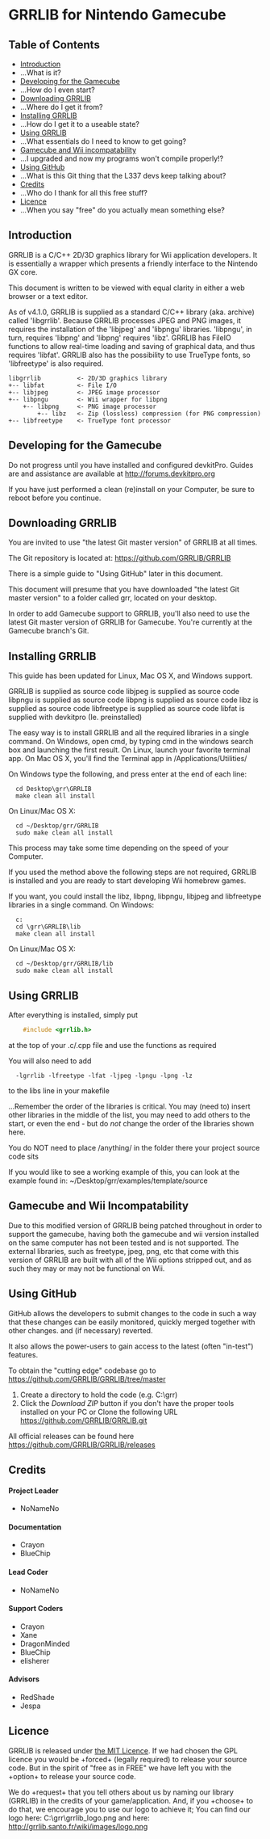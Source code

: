 GRRLIB for Nintendo Gamecube
======


Table of Contents
-----------------

- [Introduction](#introduction)
 - ...What is it?
- [Developing for the Gamecube](#developing-for-the-wii)
 - ...How do I even start?
- [Downloading GRRLIB](#downloading-grrlib)
 - ...Where do I get it from?
- [Installing GRRLIB](#installing-grrlib)
 - ...How do I get it to a useable state?
- [Using GRRLIB](#using-grrlib)
 - ...What essentials do I need to know to get going?
- [Gamecube and Wii incompatability](#Gamecube-and-Wii-Incompatability)
 - ...I upgraded and now my programs won't compile properly!?
- [Using GitHub](#using-github)
 - ...What is this Git thing that the L337 devs keep talking about?
- [Credits](#credits)
 - ...Who do I thank for all this free stuff?
- [Licence](#licence)
 - ...When you say "free" do you actually mean something else?


Introduction
------------

GRRLIB is a C/C++ 2D/3D graphics library for Wii application developers.  It is
essentially a wrapper which presents a friendly interface to the Nintendo GX
core.

This document is written to be viewed with equal clarity in either a web browser
or a text editor.

As of v4.1.0, GRRLIB is supplied as a standard C/C++ library (aka. archive)
called 'libgrrlib'.  Because GRRLIB processes JPEG and PNG images, it requires
the installation of the 'libjpeg' and 'libpngu' libraries.  'libpngu', in turn,
requires 'libpng' and 'libpng' requires 'libz'.  GRRLIB has FileIO functions
to allow real-time loading and saving of graphical data, and thus requires
'libfat'.  GRRLIB also has the possibility to use TrueType fonts, so
'libfreetype' is also required.

```
libgrrlib          <- 2D/3D graphics library
+-- libfat         <- File I/O
+-- libjpeg        <- JPEG image processor
+-- libpngu        <- Wii wrapper for libpng
    +-- libpng     <- PNG image processor
        +-- libz   <- Zip (lossless) compression (for PNG compression)
+-- libfreetype    <- TrueType font processor
```


Developing for the Gamecube
----------------------

Do not progress until you have installed and configured devkitPro.  Guides are
and assistance are available at http://forums.devkitpro.org

If you have just performed a clean (re)install on your Computer, be sure to
reboot before you continue.


Downloading GRRLIB
------------------

You are invited to use "the latest Git master version" of GRRLIB at all times.

The Git repository is located at: https://github.com/GRRLIB/GRRLIB

There is a simple guide to "Using GitHub" later in this document.

This document will presume that you have downloaded "the latest Git master
version" to a folder called grr, located on your desktop.

In order to add Gamecube support to GRRLIB, you'll also need to use the latest Git master version of GRRLIB for Gamecube. You're currently at the Gamecube branch's Git.

Installing GRRLIB
-----------------

This guide has been updated for Linux, Mac OS X, and Windows support.

GRRLIB      is supplied as source code
libjpeg     is supplied as source code
libpngu     is supplied as source code
libpng      is supplied as source code
libz        is supplied as source code
libfreetype is supplied as source code
libfat      is supplied with devkitpro (Ie. preinstalled)

The easy way is to install GRRLIB and all the required libraries in a single
command. 
On Windows, open cmd, by typing cmd in the windows search box and launching the first result. 
On Linux, launch your favorite terminal app. 
On Mac OS X, you'll find the Terminal app in /Applications/Utilities/

On Windows type the following, and press enter at the end of each line:
```
  cd Desktop\grr\GRRLIB
  make clean all install
```

On Linux/Mac OS X:
```
  cd ~/Desktop/grr/GRRLIB
  sudo make clean all install
```

This process may take some time depending on the speed of your Computer.

If you used the method above the following steps are not required, GRRLIB is
installed and you are ready to start developing Wii homebrew games.

If you want, you could install the libz, libpng, libpngu, libjpeg and
libfreetype libraries in a single command.
On Windows:
```
  c:
  cd \grr\GRRLIB\lib 
  make clean all install
```
On Linux/Mac OS X:
```
  cd ~/Desktop/grr/GRRLIB/lib 
  sudo make clean all install
```

Using GRRLIB
------------

After everything is installed, simply put
```c
    #include <grrlib.h>
```
at the top of your .c/.cpp file and use the functions as required

You will also need to add
```make
  -lgrrlib -lfreetype -lfat -ljpeg -lpngu -lpng -lz
```
to the libs line in your makefile

...Remember the order of the libraries is critical.  You may (need to) insert
other libraries in the middle of the list, you may need to add others to the
start, or even the end - but do _not_ change the order of the libraries shown
here.

You do NOT need to place /anything/ in the folder there your project source code sits

If you would like to see a working example of this, you can look at the example
found in: ~/Desktop/grr/examples/template/source


Gamecube and Wii Incompatability
----------------------------------------------------
Due to this modified version of GRRLIB being patched throughout in order to support the gamecube, having both the gamecube and wii version installed on the same computer has not been tested and is not supported. The external libraries, such as freetype, jpeg, png, etc that come with this version of GRRLIB are built with all of the Wii options stripped out, and as such they may or may not be functional on Wii.


Using GitHub
------------

GitHub allows the developers to submit changes to the code in such a way that
these changes can be easily monitored, quickly merged together with other
changes. and (if necessary) reverted.

It also allows the power-users to gain access to the latest (often "in-test")
features.

To obtain the "cutting edge" codebase go to https://github.com/GRRLIB/GRRLIB/tree/master

 1. Create a directory to hold the code (e.g. C:\grr)
 2. Click the *Download ZIP* button if you don't have the proper tools installed on your PC or Clone the following URL https://github.com/GRRLIB/GRRLIB.git

All official releases can be found here https://github.com/GRRLIB/GRRLIB/releases


Credits
-------

#### Project Leader
* NoNameNo

#### Documentation
* Crayon
* BlueChip

#### Lead Coder
* NoNameNo

#### Support Coders
* Crayon
* Xane
* DragonMinded
* BlueChip
* elisherer

#### Advisors
* RedShade
* Jespa


Licence
-------

GRRLIB is released under [the MIT Licence](https://github.com/GRRLIB/GRRLIB/blob/master/LICENCE.TXT).
If we had chosen the GPL licence you would be +forced+ (legally required) to release your source code.
But in the spirit of "free as in FREE" we have left you with the +option+ to release your
source code.

We do +request+ that you tell others about us by naming our library (GRRLIB) in
the credits of your game/application.  And, if you +choose+ to do that, we
encourage you to use our logo to achieve it; You can find our logo here:
C:\grr\grrlib_logo.png
and here:
http://grrlib.santo.fr/wiki/images/logo.png
